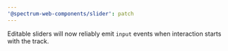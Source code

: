 ```yaml
---
'@spectrum-web-components/slider': patch
---
```


Editable sliders will now reliably emit `input` events when interaction starts with the track.
